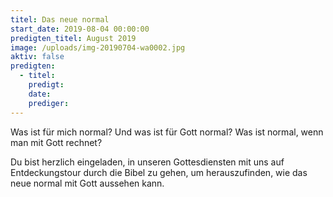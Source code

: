 ```yaml
---
titel: Das neue normal
start_date: 2019-08-04 00:00:00
predigten_titel: August 2019
image: /uploads/img-20190704-wa0002.jpg
aktiv: false
predigten:
  - titel:
    predigt:
    date:
    prediger:
---
```


Was ist f&uuml;r mich normal? Und was ist f&uuml;r Gott normal? Was ist normal, wenn man mit Gott rechnet?

Du bist herzlich eingeladen, in unseren Gottesdiensten mit uns auf Entdeckungstour durch die Bibel zu gehen, um herauszufinden, wie das neue normal mit Gott aussehen kann.